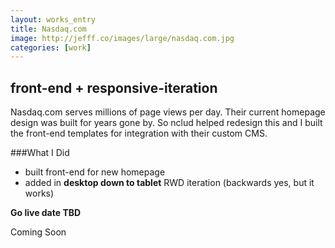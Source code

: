 ```yaml
---
layout: works_entry
title: Nasdaq.com
image: http://jefff.co/images/large/nasdaq.com.jpg
categories: [work]
---
```


<h2 data-icon="⚒">front-end + responsive-iteration</h2>

Nasdaq.com serves millions of page views per day. Their current homepage design was built for years gone by. So nclud helped redesign this and I built the front-end templates for integration with their custom CMS.

###What I Did

- built front-end for new homepage
- added in **desktop down to tablet** RWD iteration (backwards yes, but it works)

**Go live date TBD**

<span class="button disabled" data-icon="✈">Coming Soon</span>